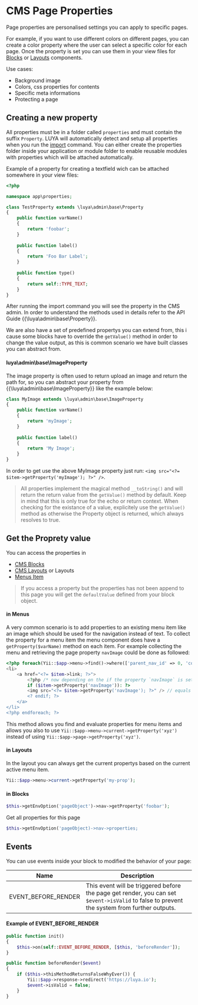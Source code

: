 # CMS Page Properties

Page properties are personalised settings you can apply to specific pages. 

For example, if you want to use different colors on different pages, you can create a color property where the user can select a specific color for each page. Once the property is set you can use them in your view files for [Blocks](app-blocks.md) or [Layouts](app-cmslayouts.md) components.

Use cases:

+ Background image
+ Colors, css properties for contents
+ Specific meta informations
+ Protecting a page

## Creating a new property


All properties must be in a folder called `properties` and must contain the suffix `Property`. LUYA will automatically detect and setup all properties when you run the [import](luya-console.md) command. You can either create the properties folder inside your application or module folder to enable reusable modules with properties which will be attached automatically.

Example of a property for creating a textfield wich can be attached somewhere in your view files:

```php
<?php

namespace app\properties;

class TestProperty extends \luya\admin\base\Property
{
    public function varName()
    {
        return 'foobar';
    }    
    
    public function label()
    {
        return 'Foo Bar Label';
    }
    
    public function type()
    {
        return self::TYPE_TEXT;
    }
}
```

After running the import command you will see the property in the CMS admin. In order to understand the methods used in details refer to the API Guide {{\luya\admin\base\Property}}.

We are also have a set of predefined propertys you can extend from, this i cause some blocks have to override the `getValue()` method in order to change the value output, as this is common scenario we have built classes you can abstract from.

#### luya\admin\base\ImageProperty

The image property is often used to return upload an image and return the path for, so you can abstract your property from {{\luya\admin\base\ImageProperty}} like the example below:

```php
class MyImage extends \luya\admin\base\ImageProperty
{
    public function varName()
    {
        return 'myImage';
    }
    
    public function label()
    {
        return 'My Image';
    }
}
```

In order to get use the above MyImage property just run: `<img src="<?= $item->getProperty('myImage'); ?>" />`.

> All properties implement the magical method `__toString()` and will return the return value from the `getValue()` method by default. Keep in mind that this is only true for the echo or return context. When checking for the existance of a value, explicitely use the `getValue()` method as otherwise the Property object is returned, which always resolves to true.

## Get the Proprety value

You can access the properties in

+ [CMS Blocks](app-blocks.md)
+ [CMS Layouts](app-cmslayouts.md) or Layouts
+ [Menus Item](app-menu.md)

> If you access a property but the properties has not been append to this page you will get the `defaultValue` defined from your block object.

#### in Menus

A very common scenario is to add properties to an existing menu item like an image which should be used for the navigation instead of text. To collect the property for a menu item the menu component does have a `getProperty($varName)` method on each item. For example collecting the menu and retrieving the page property `navImage` could be done as followed:

```php
<?php foreach(Yii::$app->menu->find()->where(['parent_nav_id' => 0, 'container' => 'default'])->all() as $item): ?>
<li>
	<a href="<?= $item->link; ?>">
		<?php /* now depending on the if the property `navImage` is set for this page item we can access this property object. */
		if ($item->getProperty('navImage')): ?>
		<img src="<?= $item->getProperty('navImage'); ?>" /> // equals to: <img src="<?= $item->getProperty('navImage')->getValue(); ?>" />
		<? endif; ?>
	</a>
</li>
<?php endforeach; ?>
```

This method allows you find and evaluate properties for menu items and allows you also to use `Yii::$app->menu->current->getProperty('xyz')` instead of using `Yii::$app->page->getProperty('xyz')`.

#### in Layouts

In the layout you can always get the current propertys based on the current active menu item.

```php
Yii::$app->menu->current->getProperty('my-prop');
```

#### in Blocks

```php
$this->getEnvOption('pageObject')->nav->getProperty('foobar');
```

Get all properties for this page

```php
$this->getEnvOption('pageObject)->nav->properties;
```

## Events

You can use events inside your block to modified the behavior of your page:

|Name | Description |
|---  | ---
|EVENT_BEFORE_RENDER    |This event will be triggered before the page get render, you can set `$event->isValid` to false to prevent the system from further outputs.

#### Example of EVENT_BEFORE_RENDER

```php
public function init()
{
    $this->on(self::EVENT_BEFORE_RENDER, [$this, 'beforeRender']);
}

public function beforeRender($event)
{
    if ($this->thisMethodReturnsFalseWhyEver()) {
        Yii::$app->response->redirect('https://luya.io');
        $event->isValid = false;
    }
}
```




